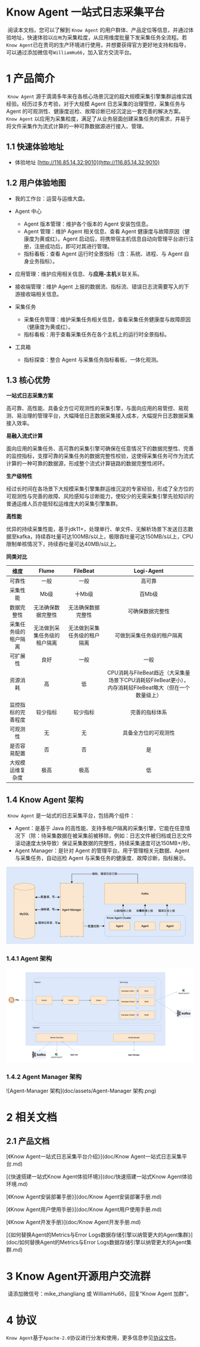 # **Know Agent 一站式日志采集平台**

​	阅读本文档，您可以了解到 `Know Agent` 的用户群体、产品定位等信息，并通过体验地址，快速体验以`应用`为采集粒度，从应用维度批量下发采集任务全流程。若`Know Agent`已在贵司的生产环境进行使用，并想要获得官方更好地支持和指导，可以通过添加微信号`WilliamHu66`，加入官方交流平台。

# 1 产品简介

​	`Know Agent` 源于滴滴多年来在各核心场景沉淀的超大规模采集引擎集群运维实践经验。经历过多方考验，对于大规模 Agent 日志采集的治理管控，采集任务与 Agent 的可观测性、健康度巡检、故障诊断已经沉淀出一套完善的解决方案。`Know Agent` 以应用为采集粒度，满足了从业务层面创建采集任务的需求，并易于将文件采集作为流式计算的一种可靠数据源进行接入、管理。

## 1.1 快速体验地址

- 体验地址 [http://116.85.14.32:9010](http://116.85.14.32:9010) 

## 1.2 用户体验地图

- 我的工作台：运营与运维大盘。
- Agent 中心
  - Agent 版本管理：维护各个版本的 Agent 安装包信息。
  - Agent 管理：维护 Agent 相关信息、查看 Agent 健康度与故障原因（健康度为黄或红）。Agent 启动后，将携带宿主机信息自动向管理平台进行注册，注册成功后，即可对其进行管理。
  - 指标看板：查看 Agent 运行时全景指标（含：系统、进程、与 Agent 自身业务指标）。

- 应用管理：维护应用相关信息、与**应用-主机**关联关系。
- 接收端管理：维护 Agent 上报的数据流、指标流、错误日志流需要写入的下游接收端相关信息。
- 采集任务
  - 采集任务管理：维护采集任务相关信息，查看采集任务健康度与故障原因（健康度为黄或红）。
  - 指标看板：用于查看采集任务在各个主机上的运行时全景指标。

- 工具箱
  - 指标探查：整合 Agent 与采集任务指标看板，一体化观测。


## 1.3 核心优势

**一站式日志采集方案**

​	高可靠、高性能、具备全方位可观测性的采集引擎，与面向应用的易管控、易观测、易治理的管理平台，大幅降低日志数据采集接入成本，大幅提升日志数据采集接入效率。

**易融入流式计算**

​	面向应用的采集任务、高可靠的采集引擎可确保在任意情况下的数据完整性、完善的监控指标，支撑可靠的采集任务的数据完整性校验，这使得采集任务可作为流式计算的一种可靠的数据源，形成整个流式计算链路的数据完整性闭环。

**生产级特性**

​	经过长时间在各场景下大规模采集引擎集群运维沉淀的专家经验，形成了全方位的可观测性与完善的故障、风险感知与诊断能力，使较少的无需采集引擎先验知识的普通运维人员亦能轻松运维庞大的采集引擎集群。

**高性能**

​	优异的持续采集性能，基于jdk11+，处理单行、单文件、无解析场景下发送日志数据至kafka，持续吞吐量可达100MB/s以上，极限吞吐量可达150MB/s以上，CPU限制单核情况下，持续吞吐量可达40MB/s以上。

**同类对比**

|         维度         |            Flume             |           FileBeat           |                          Logi-Agent                          |
| :------------------: | :--------------------------: | :--------------------------: | :----------------------------------------------------------: |
|        可靠性        |             一般             |             一般             |                            高可靠                            |
|       采集性能       |             Mb级             |            十Mb级            |                            百Mb级                            |
|      数据完整性      |      无法确保数据完整性      |      无法确保数据完整性      |                       可确保数据完整性                       |
| 采集任务级的租户隔离 | 无法做到采集任务级的租户隔离 | 无法做到采集任务级的租户隔离 |                  可做到采集任务级的租户隔离                  |
|       可扩展性       |             良好             |             一般             |                             一般                             |
|       资源消耗       |              高              |              低              | CPU消耗与FileBeat趋近（大采集量场景下CPU消耗较FileBeat更小），内存消耗较FileBeat略大（但在一个数量级上） |
|  监控指标的完善程度  |           较少指标           |           较少指标           |                        完善的指标体系                        |
|       可观测性       |              无              |              无              |                     具备全方位的可观测性                     |
|     是否容易配置     |              否              |              否              |                              是                              |
|   大规模运维复杂度   |             极高             |             极高             |                              低                              |

## 1.4 Know Agent 架构

​	`Know Agent` 是一站式的日志采集平台，包括两个组件：

- Agent：是基于 Java 的高性能、支持多租户隔离的采集引擎，它能在任意情况下（除：待采集数据在被采集前被移除，例如：日志文件被归档或日志文件滚动速度太快导致）保证采集数据的完整性，持续采集速度可达150MB+/秒。
- Agent Manager：是针对 Agent 的管理平台。用于管理相关元数据、Agent与采集任务，自动巡检 Agent 与采集任务的健康度、故障诊断，指标展示。

<img src="doc/assets/know agent总体设计.png" alt="logi-am架构" style="zoom:50%;" />	

### 1.4.1 Agent 架构

<img src="doc/assets/know agent架构.png" alt="know agent架构" style="zoom: 50%;" />

### 1.4.2 Agent Manager 架构

![Agent-Manager 架构](doc/assets/Agent-Manager 架构.png)

# 2 相关文档
## 2.1 产品文档

[《Know Agent一站式日志采集平台介绍》](doc/Know Agent一站式日志采集平台.md)

[《快速搭建一站式Know Agent体验环境》](doc/快速搭建一站式Know Agent体验环境.md)

[《Know Agent安装部署手册》](doc/Know Agent安装部署手册.md)

[《Know Agent用户使用手册》](doc/Know Agent用户使用手册.md)

[《Know Agent开发手册》](doc/Know Agent开发手册.md)

[《如何替换Agent的Metrics与Error Logs数据存储引擎以纳管更大的Agent集群》](doc/如何替换Agent的Metrics与Error Logs数据存储引擎以纳管更大的Agent集群.md)

# 3 Know Agent开源用户交流群

​	请添加微信号：mike_zhangliang 或 WilliamHu66，回复”Know Agent 加群“。

# 4 协议

​	`Know Agent`基于`Apache-2.0`协议进行分发和使用，更多信息参见[协议文件](LICENSE)。


